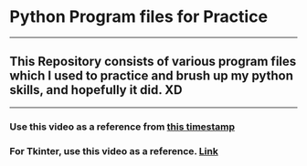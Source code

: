 # Python Program files for Practice
____________________________________
## This Repository consists of various program files which I used to practice and brush up my python skills, and hopefully it did. XD 

__________________
### Use this video as a reference from  [this timestamp](https://www.youtube.com/watch?v=_uQrJ0TkZlc&t=4577s)

### For Tkinter, use this video as a reference. [Link](https://www.youtube.com/watch?v=YXPyB4XeYLA&ab_channel=freeCodeCamp.org)

